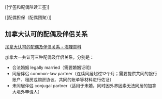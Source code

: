 
[[学签和配偶陪读工签]]

[[配偶担保（配偶团聚）]]

## 加拿大认可的配偶及伴侣关系
[加拿大认可的配偶及伴侣关系 - 海狸百科](https://www.hailibk.com/knowledge/sponsor-partner/)

加拿大一共认可三种配偶及伴侣关系，分别是：
-   合法婚姻 legally married（需要婚姻证明）
-   同居伴侣 common-law partner（连续同居超过12个月；需要提供共同的银行账户、租房或购房协议、共同的账单等材料进行佐证）
-   未同居伴侣 conjugal partner（适用于未婚，同时因外界因素无法同居的加拿大境外申请人）
